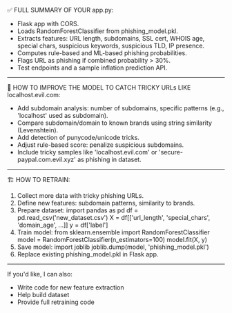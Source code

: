 
✅ FULL SUMMARY OF YOUR app.py:
- Flask app with CORS.
- Loads RandomForestClassifier from phishing_model.pkl.
- Extracts features: URL length, subdomains, SSL cert, WHOIS age, special chars, suspicious keywords, suspicious TLD, IP presence.
- Computes rule-based and ML-based phishing probabilities.
- Flags URL as phishing if combined probability > 30%.
- Test endpoints and a sample inflation prediction API.

---

🧪 HOW TO IMPROVE THE MODEL TO CATCH TRICKY URLs LIKE localhost.evil.com:
- Add subdomain analysis: number of subdomains, specific patterns (e.g., 'localhost' used as subdomain).
- Compare subdomain/domain to known brands using string similarity (Levenshtein).
- Add detection of punycode/unicode tricks.
- Adjust rule-based score: penalize suspicious subdomains.
- Include tricky samples like 'localhost.evil.com' or 'secure-paypal.com.evil.xyz' as phishing in dataset.

---

🏗 HOW TO RETRAIN:
1. Collect more data with tricky phishing URLs.
2. Define new features: subdomain patterns, similarity to brands.
3. Prepare dataset:
   import pandas as pd
   df = pd.read_csv('new_dataset.csv')
   X = df[['url_length', 'special_chars', 'domain_age', ...]]
   y = df['label']
4. Train model:
   from sklearn.ensemble import RandomForestClassifier
   model = RandomForestClassifier(n_estimators=100)
   model.fit(X, y)
5. Save model:
   import joblib
   joblib.dump(model, 'phishing_model.pkl')
6. Replace existing phishing_model.pkl in Flask app.

---

If you'd like, I can also:
- Write code for new feature extraction
- Help build dataset
- Provide full retraining code
